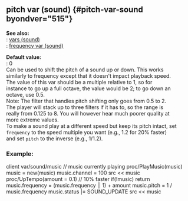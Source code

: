 ## pitch var (sound) {#pitch-var-sound byondver="515"}    
**See also:**    
:   [vars (sound)](/sound/var)    
:   [frequency var (sound)](/sound/var/frequency)    
<!-- -->    
**Default value:**    
:   0    
Can be used to shift the pitch of a sound up or down. This works    
similarly to frequency except that it doesn\'t impact playback speed.    
The value of this var should be a multiple relative to 1, so for    
instance to go up a full octave, the value would be 2; to go down an    
octave, use 0.5.    
Note: The filter that handles pitch shifting only goes from 0.5 to 2.    
The player will stack up to three filters if it has to, so the range is    
really from 0.125 to 8. You will however hear much poorer quality at    
more extreme values.    
To make a sound play at a different speed but keep its pitch intact, set    
`frequency` to the speed multiple you want (e.g., 1.2 for 20% faster)    
and set `pitch` to the inverse (e.g., 1/1.2).    
### Example:    
client var/sound/music // music currently playing proc/PlayMusic(music)    
music = new(music) music.channel = 100 src \<\< music    
proc/UpTempo(amount = 0.1) // 10% faster if(!music) return    
music.frequency = (music.frequency \|\| 1) + amount music.pitch = 1 /    
music.frequency music.status \|= SOUND_UPDATE src \<\< music  